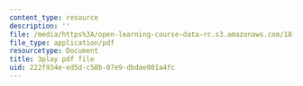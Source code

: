 ```yaml
---
content_type: resource
description: ''
file: /media/https%3A/open-learning-course-data-rc.s3.amazonaws.com/18-06sc-linear-algebra-fall-2011/222f934eed5dc58b07e9dbdae001a4fc_GLFg2UBMAxc.pdf
file_type: application/pdf
resourcetype: Document
title: 3play pdf file
uid: 222f934e-ed5d-c58b-07e9-dbdae001a4fc
---
```

